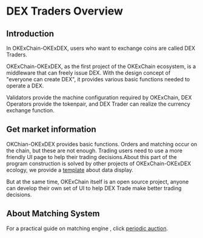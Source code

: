 # DEX Traders Overview

## Introduction

In OKExChain-OKExDEX, users who want to exchange coins are called DEX Traders.

OKExChain-OKExDEX, as the first project of the OKExChain ecosystem, is a middleware that can freely issue DEX. With the design concept of "everyone can create DEX", it provides various basic functions needed to operate a DEX. 

Validators provide the machine configuration required by OKExChain, DEX Operators provide the tokenpair, and DEX Trader can realize the currency exchange function.


## Get market information

OKChian-OKExDEX provides basic functions. Orders and matching occur on the chain, but these are not enough. Trading users need to use a more friendly UI page to help their trading decisions.About this part of the program construction is solved by other projects of OKExChain-OKExDEX ecology, we provide a [template](https://www.okex.com/dex-test) about data display.

But at the same time, OKExChain itself is an open source project, anyone can develop their own set of UI to help DEX Trade make better trading decisions.


## About Matching System

For a practical guide on matching engine , click [periodic auction](../concepts/periodic-auction.html).
